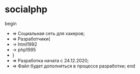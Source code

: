# socialphp
begin
 - => Социальная сеть для хакеров;
 - => Разработчики{
 - -> html1992
 - -> php1995
- }
 - => Разработка начата с 24.12.2020;
 - => Файл будет дополняться в процессе разработки;
end
